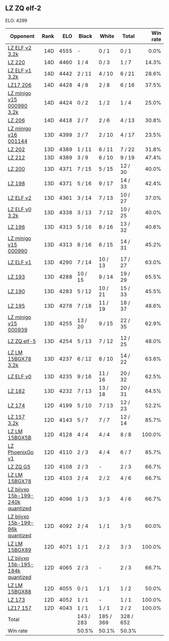 ## LZ ZQ elf-2 ##

ELO: 4299

Opponent | Rank | ELO | Black | White | Total | Win rate
---------|-----:|----:|-------|-------|-------|-------:
[LZ ELF v2 3.2k](LZ%20ELF%20v2%203.2k.md) | 14D | 4555 | - | 0 / 1 | 0 / 1 | 0.0%
[LZ 220](LZ%20220.md) | 14D | 4460 | 1 / 4 | 0 / 3 | 1 / 7 | 14.3%
[LZ ELF v1 3.2k](LZ%20ELF%20v1%203.2k.md) | 14D | 4442 | 2 / 11 | 4 / 10 | 6 / 21 | 28.6%
[LZ17 206](LZ17%20206.md) | 14D | 4428 | 4 / 8 | 2 / 8 | 6 / 16 | 37.5%
[LZ minigo v15 000990 3.2k](LZ%20minigo%20v15%20000990%203.2k.md) | 14D | 4424 | 0 / 2 | 1 / 2 | 1 / 4 | 25.0%
[LZ 206](LZ%20206.md) | 14D | 4418 | 2 / 7 | 2 / 6 | 4 / 13 | 30.8%
[LZ minigo v16 001144](LZ%20minigo%20v16%20001144.md) | 13D | 4399 | 2 / 7 | 2 / 10 | 4 / 17 | 23.5%
[LZ 202](LZ%20202.md) | 13D | 4389 | 1 / 11 | 6 / 11 | 7 / 22 | 31.8%
[LZ 212](LZ%20212.md) | 13D | 4389 | 3 / 9 | 6 / 10 | 9 / 19 | 47.4%
[LZ 200](LZ%20200.md) | 13D | 4371 | 7 / 15 | 5 / 15 | 12 / 30 | 40.0%
[LZ 198](LZ%20198.md) | 13D | 4371 | 5 / 16 | 9 / 17 | 14 / 33 | 42.4%
[LZ ELF v2](LZ%20ELF%20v2.md) | 13D | 4361 | 3 / 14 | 7 / 13 | 10 / 27 | 37.0%
[LZ ELF v0 3.2k](LZ%20ELF%20v0%203.2k.md) | 13D | 4338 | 3 / 13 | 7 / 12 | 10 / 25 | 40.0%
[LZ 196](LZ%20196.md) | 13D | 4313 | 5 / 16 | 8 / 16 | 13 / 32 | 40.6%
[LZ minigo v15 000990](LZ%20minigo%20v15%20000990.md) | 13D | 4313 | 8 / 16 | 6 / 15 | 14 / 31 | 45.2%
[LZ ELF v1](LZ%20ELF%20v1.md) | 13D | 4290 | 7 / 14 | 10 / 13 | 17 / 27 | 63.0%
[LZ 193](LZ%20193.md) | 13D | 4288 | 10 / 15 | 9 / 14 | 19 / 29 | 65.5%
[LZ 190](LZ%20190.md) | 13D | 4283 | 5 / 12 | 10 / 21 | 15 / 33 | 45.5%
[LZ 195](LZ%20195.md) | 13D | 4278 | 7 / 18 | 11 / 19 | 18 / 37 | 48.6%
[LZ minigo v15 000939](LZ%20minigo%20v15%20000939.md) | 13D | 4255 | 13 / 20 | 9 / 15 | 22 / 35 | 62.9%
[LZ ZQ elf-5](LZ%20ZQ%20elf-5.md) | 13D | 4254 | 5 / 13 | 7 / 12 | 12 / 25 | 48.0%
[LZ LM 15BGX78 3.2k](LZ%20LM%2015BGX78%203.2k.md) | 13D | 4237 | 6 / 12 | 8 / 10 | 14 / 22 | 63.6%
[LZ ELF v0](LZ%20ELF%20v0.md) | 13D | 4235 | 9 / 16 | 11 / 16 | 20 / 32 | 62.5%
[LZ 182](LZ%20182.md) | 13D | 4232 | 7 / 13 | 13 / 18 | 20 / 31 | 64.5%
[LZ 174](LZ%20174.md) | 12D | 4199 | 5 / 10 | 7 / 13 | 12 / 23 | 52.2%
[LZ 157 3.2k](LZ%20157%203.2k.md) | 12D | 4143 | 5 / 7 | 7 / 7 | 12 / 14 | 85.7%
[LZ LM 15BGX5B](LZ%20LM%2015BGX5B.md) | 12D | 4128 | 4 / 4 | 4 / 4 | 8 / 8 | 100.0%
[LZ PhoenixGo v1](LZ%20PhoenixGo%20v1.md) | 12D | 4110 | 2 / 3 | 4 / 4 | 6 / 7 | 85.7%
[LZ ZQ G5](LZ%20ZQ%20G5.md) | 12D | 4108 | 2 / 3 | - | 2 / 3 | 66.7%
[LZ LM 15BGX78](LZ%20LM%2015BGX78.md) | 12D | 4103 | 2 / 4 | 2 / 2 | 4 / 6 | 66.7%
[LZ bjiyxo 15b-199-240k quantized](LZ%20bjiyxo%2015b-199-240k%20quantized.md) | 12D | 4096 | 1 / 3 | 3 / 3 | 4 / 6 | 66.7%
[LZ bjiyxo 15b-199-96k quantized](LZ%20bjiyxo%2015b-199-96k%20quantized.md) | 12D | 4092 | 2 / 4 | 1 / 1 | 3 / 5 | 60.0%
[LZ LM 15BGX89](LZ%20LM%2015BGX89.md) | 12D | 4071 | 1 / 1 | 2 / 2 | 3 / 3 | 100.0%
[LZ bjiyxo 15b-195-184k quantized](LZ%20bjiyxo%2015b-195-184k%20quantized.md) | 12D | 4065 | 2 / 3 | - | 2 / 3 | 66.7%
[LZ LM 15BGX88](LZ%20LM%2015BGX88.md) | 12D | 4055 | 0 / 1 | 1 / 1 | 1 / 2 | 50.0%
[LZ 173](LZ%20173.md) | 12D | 4052 | 1 / 1 | - | 1 / 1 | 100.0%
[LZ17 157](LZ17%20157.md) | 12D | 4043 | 1 / 1 | 1 / 1 | 2 / 2 | 100.0%
Total | | | 143 / 283 | 185 / 369 | 328 / 652 | 
Win rate| | | 50.5% | 50.1% | 50.3% | 
